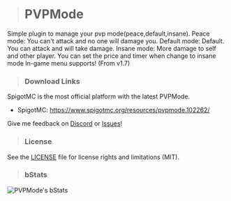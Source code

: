 > # PVPMode
Simple plugin to manage your pvp mode(peace,default,insane).
Peace mode: You can't attack and no one will damage you.
Default mode: Default. You can attack and will take damage.
Insane mode: More damage to self and other player.
You can set the price and timer when change to insane mode
In-game menu supports! (From v1.7)

> ### Download Links
SpigotMC is the most official platform with the latest PVPMode.
- SpigotMC: https://www.spigotmc.org/resources/pvpmode.102262/

Give me feedback on [Discord](https://discord.gg/UJNAGjuyhS) or [Issues](https://github.com/Ez4p1xEL/PVPMode/issues)!

> ### License
See the [LICENSE](https://github.com/Ez4p1xEL/PVPMode/blob/master/LICENSE) file for license rights and limitations (MIT).

> ### bStats
![PVPMode's bStats](https://bstats.org/signatures/bukkit/pvpmode.svg)





